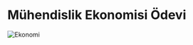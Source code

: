 # Mühendislik Ekonomisi Ödevi

![Ekonomi](https://github.com/ElifRana/calc-profit-from-application/assets/15075759/69473d09-e220-4f2b-97bf-6d92da88115f)
